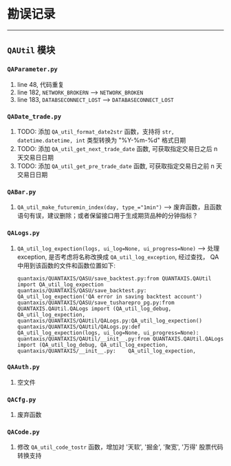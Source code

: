 # 勘误记录

---

## `QAUtil` 模块

### `QAParameter.py`

   1. line 48, 代码重复
   2. line 182, `NETWORK_BROKERN` --> `NETWORK_BROKEN`
   3. line 183, `DATABSECONNECT_LOST` --> `DATABASECONNECT_LOST`
   
### `QADate_trade.py`

   1. TODO: 添加 `QA_util_format_date2str` 函数，支持将 `str, datetime.datetime, int` 类型转换为 "%Y-%m-%d" 格式日期
   2. TODO: 添加 `QA_util_get_next_trade_date` 函数, 可获取指定交易日之后 n 天交易日日期
   3. TODO: 添加 `QA_util_get_pre_trade_date` 函数, 可获取指定交易日之前 n 天交易日日期
   
### `QABar.py`

   1. `QA_util_make_futuremin_index(day, type_="1min")` --> 废弃函数，且函数语句有误，建议删除；或者保留接口用于生成期货品种的分钟指标？


###  `QALogs.py`

   1. `QA_util_log_expection(logs, ui_log=None, ui_progress=None)` --> 处理 exception, 是否考虑将名称改换成 `QA_util_log_exception`,
      经过查找， QA 中用到该函数的文件和函数位置如下:
      
      ```
      quantaxis/QUANTAXIS/QASU/save_backtest.py:from QUANTAXIS.QAUtil import QA_util_log_expection
      quantaxis/QUANTAXIS/QASU/save_backtest.py:        QA_util_log_expection('QA error in saving backtest account')
      quantaxis/QUANTAXIS/QASU/save_tusharepro_pg.py:from QUANTAXIS.QAUtil.QALogs import (QA_util_log_debug, QA_util_log_expection,
      quantaxis/QUANTAXIS/QAUtil/QALogs.py:QA_util_log_expection()
      quantaxis/QUANTAXIS/QAUtil/QALogs.py:def QA_util_log_expection(logs, ui_log=None, ui_progress=None):
      quantaxis/QUANTAXIS/QAUtil/__init__.py:from QUANTAXIS.QAUtil.QALogs import (QA_util_log_debug, QA_util_log_expection,
      quantaxis/QUANTAXIS/__init__.py:    QA_util_log_expection,
      ```

### `QAAuth.py`

1. 空文件

### `QACfg.py`

1. 废弃函数

### `QACode.py`

1. 修改 `QA_util_code_tostr` 函数，增加对 '天软', '掘金', '聚宽', '万得' 股票代码转换支持
